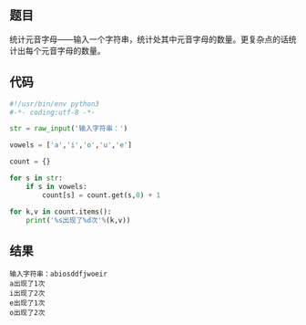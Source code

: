 
## 题目
统计元音字母——输入一个字符串，统计处其中元音字母的数量。更复杂点的话统计出每个元音字母的数量。

## 代码
```python
#!/usr/bin/env python3
#-*- coding:utf-8 -*-

str = raw_input('输入字符串：')

vowels = ['a','i','o','u','e']

count = {}

for s in str:
    if s in vowels:
        count[s] = count.get(s,0) + 1

for k,v in count.items():
    print('%s出现了%d次'%(k,v))

```
## 结果
```shell
输入字符串：abiosddfjwoeir
a出现了1次
i出现了2次
e出现了1次
o出现了2次
```
